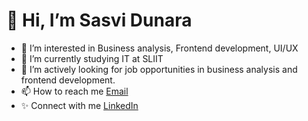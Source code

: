 # 👋 Hi, I’m Sasvi Dunara

- 👀 I’m interested in Business analysis, Frontend development, UI/UX 
- 🌱 I’m currently studying IT at SLIIT
- 💼 I’m actively looking for job opportunities in business analysis and frontend development.
- 📫 How to reach me [Email](liyanagesasvi@gmail.com)
- ✨ Connect with me [LinkedIn](www.linkedin.com/in/sasvi-dunara)


<!---
Dunara/Dunara is a ✨ special ✨ repository because its `README.md` (this file) appears on your GitHub profile.
You can click the Preview link to take a look at your changes.
--->
